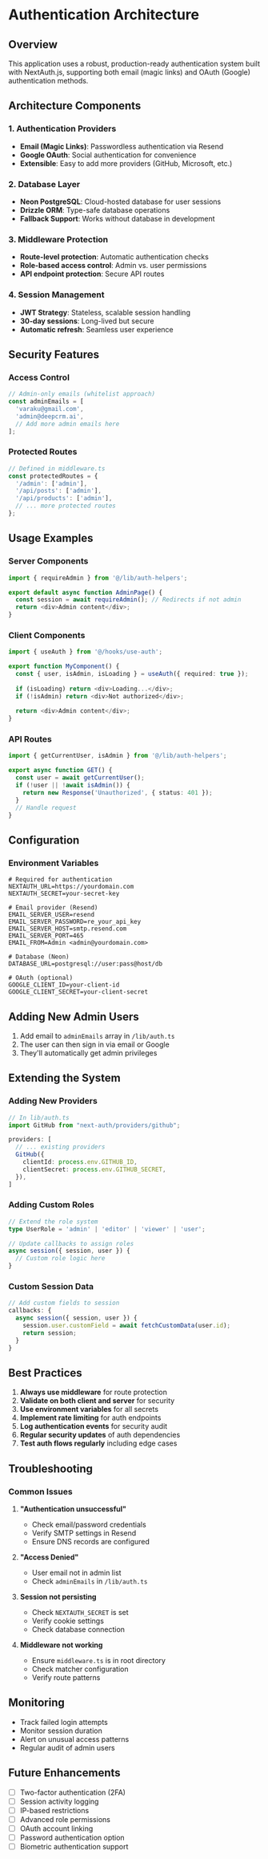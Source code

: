 # Authentication Architecture

## Overview

This application uses a robust, production-ready authentication system built with NextAuth.js, supporting both email (magic links) and OAuth (Google) authentication methods.

## Architecture Components

### 1. Authentication Providers
- **Email (Magic Links)**: Passwordless authentication via Resend
- **Google OAuth**: Social authentication for convenience
- **Extensible**: Easy to add more providers (GitHub, Microsoft, etc.)

### 2. Database Layer
- **Neon PostgreSQL**: Cloud-hosted database for user sessions
- **Drizzle ORM**: Type-safe database operations
- **Fallback Support**: Works without database in development

### 3. Middleware Protection
- **Route-level protection**: Automatic authentication checks
- **Role-based access control**: Admin vs. user permissions
- **API endpoint protection**: Secure API routes

### 4. Session Management
- **JWT Strategy**: Stateless, scalable session handling
- **30-day sessions**: Long-lived but secure
- **Automatic refresh**: Seamless user experience

## Security Features

### Access Control
```typescript
// Admin-only emails (whitelist approach)
const adminEmails = [
  'varaku@gmail.com',
  'admin@deepcrm.ai',
  // Add more admin emails here
];
```

### Protected Routes
```typescript
// Defined in middleware.ts
const protectedRoutes = {
  '/admin': ['admin'],
  '/api/posts': ['admin'],
  '/api/products': ['admin'],
  // ... more protected routes
};
```

## Usage Examples

### Server Components
```typescript
import { requireAdmin } from '@/lib/auth-helpers';

export default async function AdminPage() {
  const session = await requireAdmin(); // Redirects if not admin
  return <div>Admin content</div>;
}
```

### Client Components
```typescript
import { useAuth } from '@/hooks/use-auth';

export function MyComponent() {
  const { user, isAdmin, isLoading } = useAuth({ required: true });
  
  if (isLoading) return <div>Loading...</div>;
  if (!isAdmin) return <div>Not authorized</div>;
  
  return <div>Admin content</div>;
}
```

### API Routes
```typescript
import { getCurrentUser, isAdmin } from '@/lib/auth-helpers';

export async function GET() {
  const user = await getCurrentUser();
  if (!user || !await isAdmin()) {
    return new Response('Unauthorized', { status: 401 });
  }
  // Handle request
}
```

## Configuration

### Environment Variables
```env
# Required for authentication
NEXTAUTH_URL=https://yourdomain.com
NEXTAUTH_SECRET=your-secret-key

# Email provider (Resend)
EMAIL_SERVER_USER=resend
EMAIL_SERVER_PASSWORD=re_your_api_key
EMAIL_SERVER_HOST=smtp.resend.com
EMAIL_SERVER_PORT=465
EMAIL_FROM=Admin <admin@yourdomain.com>

# Database (Neon)
DATABASE_URL=postgresql://user:pass@host/db

# OAuth (optional)
GOOGLE_CLIENT_ID=your-client-id
GOOGLE_CLIENT_SECRET=your-client-secret
```

## Adding New Admin Users

1. Add email to `adminEmails` array in `/lib/auth.ts`
2. The user can then sign in via email or Google
3. They'll automatically get admin privileges

## Extending the System

### Adding New Providers
```typescript
// In lib/auth.ts
import GitHub from "next-auth/providers/github";

providers: [
  // ... existing providers
  GitHub({
    clientId: process.env.GITHUB_ID,
    clientSecret: process.env.GITHUB_SECRET,
  }),
]
```

### Adding Custom Roles
```typescript
// Extend the role system
type UserRole = 'admin' | 'editor' | 'viewer' | 'user';

// Update callbacks to assign roles
async session({ session, user }) {
  // Custom role logic here
}
```

### Custom Session Data
```typescript
// Add custom fields to session
callbacks: {
  async session({ session, user }) {
    session.user.customField = await fetchCustomData(user.id);
    return session;
  }
}
```

## Best Practices

1. **Always use middleware** for route protection
2. **Validate on both client and server** for security
3. **Use environment variables** for all secrets
4. **Implement rate limiting** for auth endpoints
5. **Log authentication events** for security audit
6. **Regular security updates** of auth dependencies
7. **Test auth flows regularly** including edge cases

## Troubleshooting

### Common Issues

1. **"Authentication unsuccessful"**
   - Check email/password credentials
   - Verify SMTP settings in Resend
   - Ensure DNS records are configured

2. **"Access Denied"**
   - User email not in admin list
   - Check `adminEmails` in `/lib/auth.ts`

3. **Session not persisting**
   - Check `NEXTAUTH_SECRET` is set
   - Verify cookie settings
   - Check database connection

4. **Middleware not working**
   - Ensure `middleware.ts` is in root directory
   - Check matcher configuration
   - Verify route patterns

## Monitoring

- Track failed login attempts
- Monitor session duration
- Alert on unusual access patterns
- Regular audit of admin users

## Future Enhancements

- [ ] Two-factor authentication (2FA)
- [ ] Session activity logging
- [ ] IP-based restrictions
- [ ] Advanced role permissions
- [ ] OAuth account linking
- [ ] Password authentication option
- [ ] Biometric authentication support